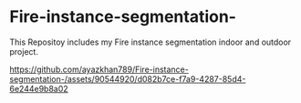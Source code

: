 # Fire-instance-segmentation-
This Repositoy includes my Fire instance segmentation indoor and outdoor project.



https://github.com/ayazkhan789/Fire-instance-segmentation-/assets/90544920/d082b7ce-f7a9-4287-85d4-6e244e9b8a02

